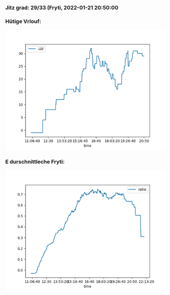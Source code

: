 ### Jitz grad: 29/33 (Fryti, 2022-01-21 20:50:00

### Hütige Vrlouf:
![Graph](Today.png)

### E durschnittleche Fryti:
![Graph](Fryti.png)